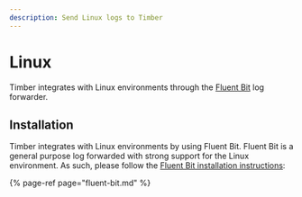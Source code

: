 ```yaml
---
description: Send Linux logs to Timber
---
```


# Linux

Timber integrates with Linux environments through the [Fluent Bit](fluent-bit.md) log forwarder.

## Installation

Timber integrates with Linux environments by using Fluent Bit. Fluent Bit is a general purpose log forwarded with strong support for the Linux environment. As such, please follow the [Fluent Bit installation instructions](fluent-bit.md#installation):

{% page-ref page="fluent-bit.md" %}

